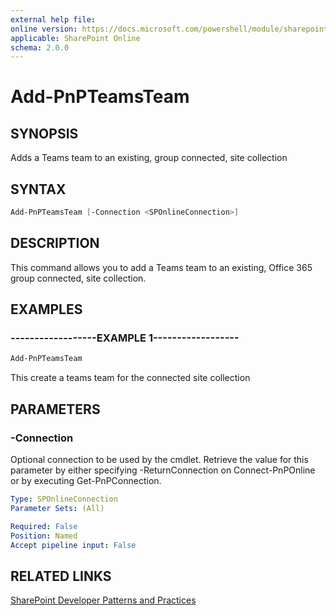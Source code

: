 ```yaml
---
external help file:
online version: https://docs.microsoft.com/powershell/module/sharepoint-pnp/add-pnpteamsteam
applicable: SharePoint Online
schema: 2.0.0
---
```

# Add-PnPTeamsTeam

## SYNOPSIS
Adds a Teams team to an existing, group connected, site collection

## SYNTAX 

```powershell
Add-PnPTeamsTeam [-Connection <SPOnlineConnection>]
```

## DESCRIPTION
This command allows you to add a Teams team to an existing, Office 365 group connected, site collection.

## EXAMPLES

### ------------------EXAMPLE 1------------------
```powershell
Add-PnPTeamsTeam
```

This create a teams team for the connected site collection

## PARAMETERS

### -Connection
Optional connection to be used by the cmdlet. Retrieve the value for this parameter by either specifying -ReturnConnection on Connect-PnPOnline or by executing Get-PnPConnection.

```yaml
Type: SPOnlineConnection
Parameter Sets: (All)

Required: False
Position: Named
Accept pipeline input: False
```

## RELATED LINKS

[SharePoint Developer Patterns and Practices](https://aka.ms/sppnp)